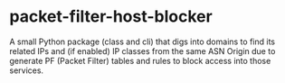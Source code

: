 # packet-filter-host-blocker


A small Python package (class and cli) that digs into domains to find its related IPs and (if enabled) IP classes from the same ASN Origin due to generate PF (Packet Filter) tables and rules to block access into those services.
